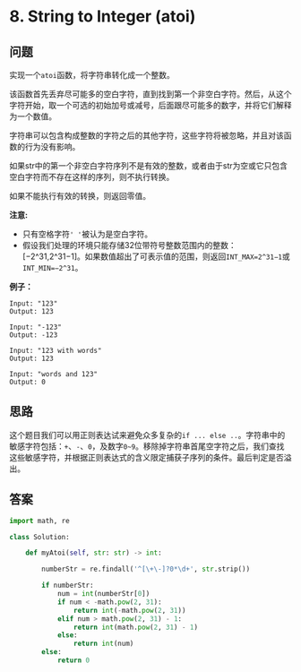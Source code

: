 # 8. String to Integer \(atoi\)

## 问题

实现一个`atoi`函数，将字符串转化成一个整数。

该函数首先丢弃尽可能多的空白字符，直到找到第一个非空白字符。然后，从这个字符开始，取一个可选的初始加号或减号，后面跟尽可能多的数字，并将它们解释为一个数值。

字符串可以包含构成整数的字符之后的其他字符，这些字符将被忽略，并且对该函数的行为没有影响。

如果str中的第一个非空白字符序列不是有效的整数，或者由于str为空或它只包含空白字符而不存在这样的序列，则不执行转换。

如果不能执行有效的转换，则返回零值。

**注意:**

* 只有空格字符`' '`被认为是空白字符。
* 假设我们处理的环境只能存储32位带符号整数范围内的整数：\[−2^31,2^31−1\]。如果数值超出了可表示值的范围，则返回`INT_MAX=2^31−1`或`INT_MIN=−2^31`。

**例子：**

```text
Input: "123"
Output: 123

Input: "-123"
Output: -123

Input: "123 with words"
Output: 123

Input: "words and 123"
Output: 0
```

## 思路

这个题目我们可以用正则表达试来避免众多复杂的`if ... else ..`。字符串中的敏感字符包括：`+`、`-`、`0`，及数字`0~9`。移除掉字符串首尾空字符之后，我们查找这些敏感字符，并根据正则表达式的含义限定捕获子序列的条件。最后判定是否溢出。

## 答案

```python
import math, re

class Solution:

    def myAtoi(self, str: str) -> int:

        numberStr = re.findall('^[\+\-]?0*\d+', str.strip())

        if numberStr:
            num = int(numberStr[0])
            if num < -math.pow(2, 31):
                return int(-math.pow(2, 31))
            elif num > math.pow(2, 31) - 1:
                return int(math.pow(2, 31) - 1)
            else:
                return int(num)
        else:
            return 0
```

